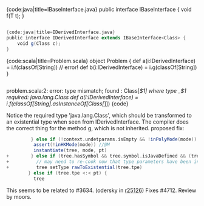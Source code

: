 {code:java|title=IBaseInterface.java}
public interface IBaseInterface<T> { 
    void f(T t); 
}
```scala

{code:java|title=IDerivedInterface.java}
public interface IDerivedInterface extends IBaseInterface<Class> { 
    void g(Class c); 
}
```

{code:scala|title=Problem.scala}
object Problem { 
  def a(i:IDerivedInterface) = i.f(classOf[String]) // error!
  def b(i:IDerivedInterface) = i.g(classOf[String]) 
}
```scala

```
problem.scala:2: error: type mismatch;
 found   : Class[_$1] where type _$1
 required: java.lang.Class
  def a(i:IDerivedInterface) = i.f(classOf[String].asInstanceOf[Class[_]]) 
{code}

Notice the required type 'java.lang.Class', which should be transformed to an existential type when seen from IDerivedInterface. The compiler does the correct thing for the method g, which is not inherited.
proposed fix:

```scala
         } else if (!context.undetparams.isEmpty && !inPolyMode(mode)) { // (9)
          assert(!inHKMode(mode)) //@M
          instantiate(tree, mode, pt)
+        } else if (tree.hasSymbol && tree.symbol.isJavaDefined && (tree.tpe.isInstanceOf[MethodType] || tree.tpe.isInstanceOf[OverloadedType])) {
+          // may need to re-cook now that type parameters have been instantiated to possibly raw type arguments
+          tree setType rawToExistential(tree.tpe)
        } else if (tree.tpe <:< pt) {
          tree
```
This seems to be related to #3634.
(odersky in [r25126](https://codereview.scala-lang.org/fisheye/changelog/scala-svn?cs=25126)) Fixes #4712. Review by moors.
